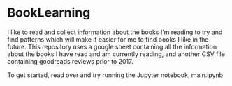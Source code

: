 # BookLearning

I like to read and collect information about the books I'm reading to try and find patterns which will make it easier 
for me to find books I like in the future. This repository uses a google sheet containing all the information about
the books I have read and am currently reading, and another CSV file containing goodreads reviews prior to 2017. 

To get started, read over and try running the Jupyter notebook, main.ipynb
